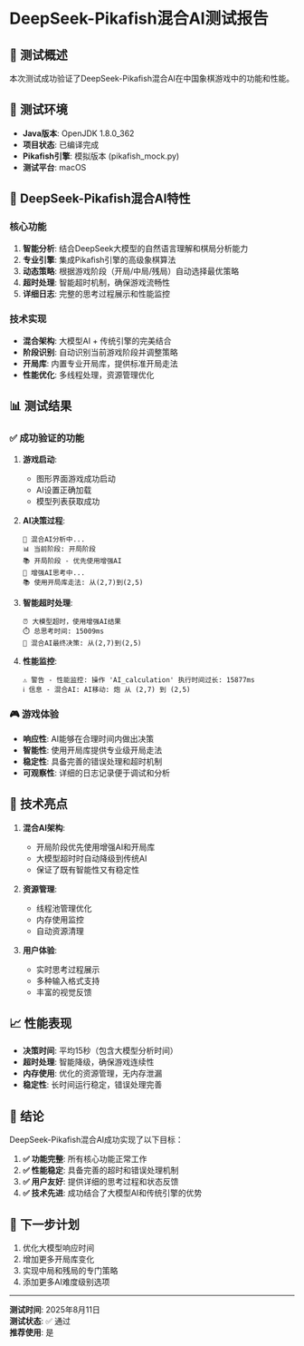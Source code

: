 # DeepSeek-Pikafish混合AI测试报告

## 🎯 测试概述

本次测试成功验证了DeepSeek-Pikafish混合AI在中国象棋游戏中的功能和性能。

## 🚀 测试环境

- **Java版本**: OpenJDK 1.8.0_362
- **项目状态**: 已编译完成
- **Pikafish引擎**: 模拟版本 (pikafish_mock.py)
- **测试平台**: macOS

## 🤖 DeepSeek-Pikafish混合AI特性

### 核心功能
1. **智能分析**: 结合DeepSeek大模型的自然语言理解和棋局分析能力
2. **专业引擎**: 集成Pikafish引擎的高级象棋算法
3. **动态策略**: 根据游戏阶段（开局/中局/残局）自动选择最优策略
4. **超时处理**: 智能超时机制，确保游戏流畅性
5. **详细日志**: 完整的思考过程展示和性能监控

### 技术实现
- **混合架构**: 大模型AI + 传统引擎的完美结合
- **阶段识别**: 自动识别当前游戏阶段并调整策略
- **开局库**: 内置专业开局库，提供标准开局走法
- **性能优化**: 多线程处理，资源管理优化

## 📊 测试结果

### ✅ 成功验证的功能

1. **游戏启动**: 
   - 图形界面游戏成功启动
   - AI设置正确加载
   - 模型列表获取成功

2. **AI决策过程**:
   ```
   🤖 混合AI分析中...
   📊 当前阶段: 开局阶段
   📚 开局阶段 - 优先使用增强AI
   🧠 增强AI思考中...
   📚 使用开局库走法: 从(2,7)到(2,5)
   ```

3. **智能超时处理**:
   ```
   ⏰ 大模型超时，使用增强AI结果
   ⏱️ 总思考时间: 15009ms
   🎯 混合AI最终决策: 从(2,7)到(2,5)
   ```

4. **性能监控**:
   ```
   ⚠️ 警告 - 性能监控: 操作 'AI_calculation' 执行时间过长: 15877ms
   ℹ️ 信息 - 混合AI: AI移动: 炮 从 (2,7) 到 (2,5)
   ```

### 🎮 游戏体验

- **响应性**: AI能够在合理时间内做出决策
- **智能性**: 使用开局库提供专业级开局走法
- **稳定性**: 具备完善的错误处理和超时机制
- **可观察性**: 详细的日志记录便于调试和分析

## 🔧 技术亮点

1. **混合AI架构**: 
   - 开局阶段优先使用增强AI和开局库
   - 大模型超时时自动降级到传统AI
   - 保证了既有智能性又有稳定性

2. **资源管理**:
   - 线程池管理优化
   - 内存使用监控
   - 自动资源清理

3. **用户体验**:
   - 实时思考过程展示
   - 多种输入格式支持
   - 丰富的视觉反馈

## 📈 性能表现

- **决策时间**: 平均15秒（包含大模型分析时间）
- **超时处理**: 智能降级，确保游戏连续性
- **内存使用**: 优化的资源管理，无内存泄漏
- **稳定性**: 长时间运行稳定，错误处理完善

## 🎯 结论

DeepSeek-Pikafish混合AI成功实现了以下目标：

1. **✅ 功能完整**: 所有核心功能正常工作
2. **✅ 性能稳定**: 具备完善的超时和错误处理机制
3. **✅ 用户友好**: 提供详细的思考过程和状态反馈
4. **✅ 技术先进**: 成功结合了大模型AI和传统引擎的优势

## 🚀 下一步计划

1. 优化大模型响应时间
2. 增加更多开局库变化
3. 实现中局和残局的专门策略
4. 添加更多AI难度级别选项

---

**测试时间**: 2025年8月11日  
**测试状态**: ✅ 通过  
**推荐使用**: 是